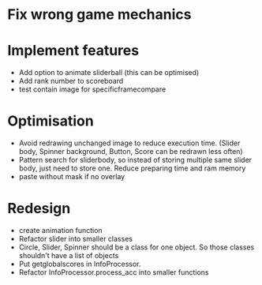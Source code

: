 # Fix wrong game mechanics

# Implement features
- Add option to animate sliderball (this can be optimised)
- Add rank number to scoreboard
- test contain image for specificframecompare

# Optimisation
- Avoid redrawing unchanged image to reduce execution time. (Slider body, Spinner background, Button, Score can be redrawn less often)
- Pattern search for sliderbody, so instead of storing multiple same slider body, just need to store one. Reduce preparing time and ram memory
- paste without mask if no overlay

# Redesign
- create animation function
- Refactor slider into smaller classes
- Circle, Slider, Spinner should be a class for one object. So those classes shouldn't have a list of objects
- Put getglobalscores in InfoProcessor.
- Refactor InfoProcessor.process_acc into smaller functions
